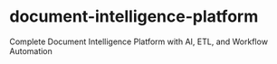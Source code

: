 # document-intelligence-platform
Complete Document Intelligence Platform with AI, ETL, and Workflow Automation
